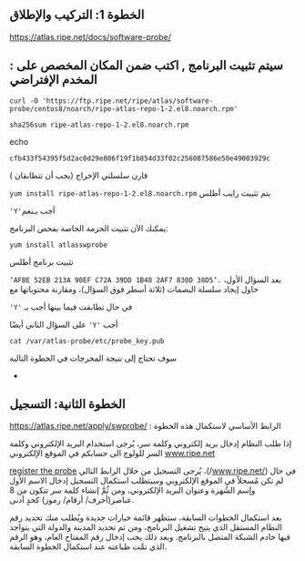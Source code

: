 الخطوة 1: التركيب والإطلاق
-
https://atlas.ripe.net/docs/software-probe/

:  سيتم تثبيت البرنامج , اكتب ضمن المكان المخصص على المخدم الإفتراضي  
-

```
curl -O 'https://ftp.ripe.net/ripe/atlas/software-probe/centos8/noarch/ripe-atlas-repo-1-2.el8.noarch.rpm'
```

```
sha256sum ripe-atlas-repo-1-2.el8.noarch.rpm 
```
echo

```
cfb433f54395f5d2ac0d29e806f19f1b854d33f02c256087586e50e49003929c
```
قارن سلسلتي الإخراج (يجب أن تتطابقان )

```yum install ripe-atlas-repo-1-2.el8.noarch.rpm``` يتم تثبيت رايب أطلس


`'Y'`أجب بـنعم

يمكنك الآن تثبيت الحزمة الخاصة بفحص البرنامج:

```
yum install atlasswprobe
```

 تثبيت برنامج أطلس


`‘AFBE 52EB 213A 90EF C72A 39DD 1B48 2AF7 830D 38D5’،`
 بعد السؤال الأول، حاول إيجاد سلسلة البصمات (ثلاثة أسطر فوق السؤال)، ومقارنة محتوياتها مع


`'Y'` في حال تطابقت فيما بينها أجب بـ

على السؤال الثاني أيضًا `'Y'` أجب


```
cat /var/atlas-probe/etc/probe_key.pub
```

سوف تحتاج إلى نتيجة المخرجات في الخطوة التالية

-

الخطوة الثانية: التسجيل
-
https://atlas.ripe.net/apply/swprobe/ : الرابط الأساسي لاستكمال هذه الخطوة

إذا طلب النظام إدخال بريد إلكتروني وكلمة سر، يُرجى استخدام البريد الإلكتروني وكلمة السر للولوج الى حسابكم في الموقع الإلكتروني www.ripe.net

[register the probe](/apply/swprobe/) يُرجى التسجيل من خلال الرابط التالي ،(/www.ripe.net/) في حال لم تكن مُسجلاً في الموقع الإلكتروني
وسيتطلب استكمال التسجيل إدخال الاسم الأول وإسم الشُهرة وعنوان البريد الإلكتروني، ومن ثُمَّ إنشاء كلمة سر تتكون من 8 عناصر(أحرف/ أرقام/ رموز) كحدٍ أدنى.

بعد استكمال الخطوات السابقة، ستظهر قائمة خيارات جديدة ويُطلب منك تحديد رقم النظام المستقل الذي يتيح تشغيل البرنامج، ومن ثم تحديد المدينة والدولة التي يتواجد فيها خادم الشبكة المتصل بالبرنامج. وبعد ذلك يجب إدخال رقم المفتاح العام، وهو الرقم الذي تمَّت طباعته عند استكمال الخطوة السابقة.
